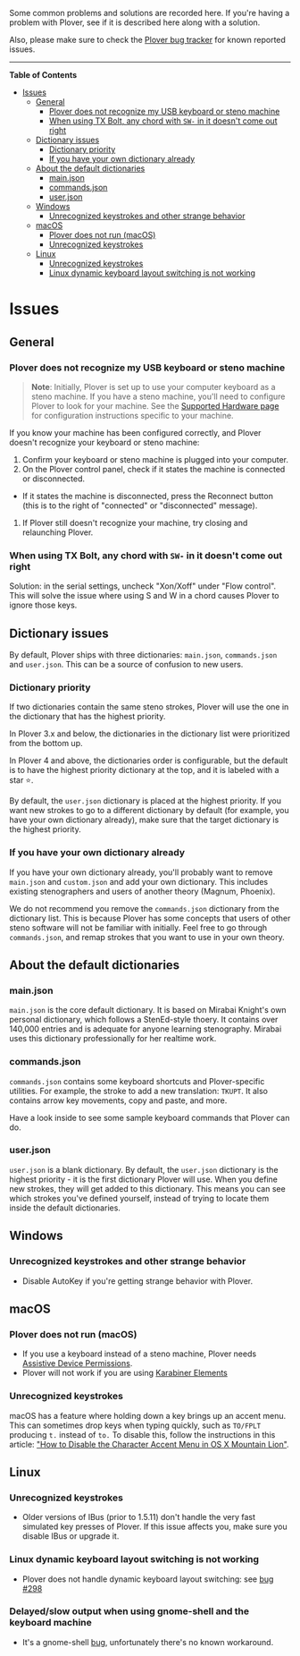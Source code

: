 Some common problems and solutions are recorded here. If you're having a problem with Plover, see if it is described here along with a solution.

Also, please make sure to check the [Plover bug tracker](https://github.com/openstenoproject/plover/issues) for known reported issues.

--------------------

<!-- START doctoc generated TOC please keep comment here to allow auto update -->
<!-- DON'T EDIT THIS SECTION, INSTEAD RE-RUN doctoc TO UPDATE -->
**Table of Contents**

- [Issues](#issues)
  - [General](#general)
    - [Plover does not recognize my USB keyboard or steno machine](#plover-does-not-recognize-my-usb-keyboard-or-steno-machine)
    - [When using TX Bolt, any chord with `SW-` in it doesn't come out right](#when-using-tx-bolt-any-chord-with-sw--in-it-doesnt-come-out-right)
  - [Dictionary issues](#dictionary-issues)
    - [Dictionary priority](#dictionary-priority)
    - [If you have your own dictionary already](#if-you-have-your-own-dictionary-already)
  - [About the default dictionaries](#about-the-default-dictionaries)
    - [main.json](#mainjson)
    - [commands.json](#commandsjson)
    - [user.json](#userjson)
  - [Windows](#windows)
    - [Unrecognized keystrokes and other strange behavior](#unrecognized-keystrokes-and-other-strange-behavior)
  - [macOS](#macos)
    - [Plover does not run (macOS)](#plover-does-not-run-macos)
    - [Unrecognized keystrokes](#unrecognized-keystrokes)
  - [Linux](#linux)
    - [Unrecognized keystrokes](#unrecognized-keystrokes-1)
    - [Linux dynamic keyboard layout switching is not working](#linux-dynamic-keyboard-layout-switching-is-not-working)

<!-- END doctoc generated TOC please keep comment here to allow auto update -->

# Issues

## General

### Plover does not recognize my USB keyboard or steno machine

> **Note**: Initially, Plover is set up to use your computer keyboard as a steno machine. If you have a steno machine, you'll need to configure Plover to look for your machine. See the [Supported Hardware page](https://github.com/openstenoproject/plover/wiki/Supported-Hardware) for configuration instructions specific to your machine.

If you know your machine has been configured correctly, and Plover doesn't recognize your keyboard or steno machine:

1. Confirm your keyboard or steno machine is plugged into your computer.
1. On the Plover control panel, check if it states the machine is connected or disconnected.
  * If it states the machine is disconnected, press the Reconnect button (this is to the right of "connected" or "disconnected" message).
1. If Plover still doesn't recognize your machine, try closing and relaunching Plover.

### When using TX Bolt, any chord with `SW-` in it doesn't come out right

Solution: in the serial settings, uncheck "Xon/Xoff" under "Flow control". This will solve the issue where using S and W in a chord causes Plover to ignore those keys.

## Dictionary issues

By default, Plover ships with three dictionaries: `main.json`, `commands.json` and `user.json`. This can be a source of confusion to new users.

### Dictionary priority

If two dictionaries contain the same steno strokes, Plover will use the one in the dictionary that has the highest priority.

In Plover 3.x and below, the dictionaries in the dictionary list were prioritized from the bottom up.

In Plover 4 and above, the dictionaries order is configurable, but the default is to have the highest priority dictionary at the top, and it is labeled with a star ⭐.

By default, the `user.json` dictionary is placed at the highest priority. If you want new strokes to go to a different dictionary by default (for example, you have your own dictionary already), make sure that the target dictionary is the highest priority.

### If you have your own dictionary already

If you have your own dictionary already, you'll probably want to remove `main.json` and `custom.json` and add your own dictionary. This includes existing stenographers and users of another theory (Magnum, Phoenix).

We do not recommend you remove the `commands.json` dictionary from the dictionary list. This is because Plover has some concepts that users of other steno software will not be familiar with initially. Feel free to go through `commands.json`, and remap strokes that you want to use in your own theory.

## About the default dictionaries

### main.json

`main.json` is the core default dictionary. It is based on Mirabai Knight's own personal dictionary, which follows a StenEd-style thoery. It contains over 140,000 entries and is adequate for anyone learning stenography. Mirabai uses this dictionary professionally for her realtime work.

### commands.json

`commands.json` contains some keyboard shortcuts and Plover-specific utilities. For example, the stroke to add a new translation: `TKUPT`. It also contains arrow key movements, copy and paste, and more.

Have a look inside to see some sample keyboard commands that Plover can do.

### user.json

`user.json` is a blank dictionary. By default, the `user.json` dictionary is the highest priority - it is the first dictionary Plover will use. When you define new strokes, they will get added to this dictionary. This means you can see which strokes you've defined yourself, instead of trying to locate them inside the default dictionaries.

## Windows

### Unrecognized keystrokes and other strange behavior

* Disable AutoKey if you're getting strange behavior with Plover.

## macOS

### Plover does not run (macOS)

* If you use a keyboard instead of a steno machine, Plover needs [Assistive Device Permissions](https://support.apple.com/en-ca/HT202866).
* Plover will not work if you are using [Karabiner Elements](https://github.com/tekezo/Karabiner-Elements)

### Unrecognized keystrokes

macOS has a feature where holding down a key brings up an accent menu. This can sometimes drop keys when typing quickly, such as `TO/FPLT` producing `t.` instead of `to.` To disable this, follow the instructions in this article: ["How to Disable the Character Accent Menu in OS X Mountain Lion"](https://www.tekrevue.com/tip/how-to-disable-the-character-accent-menu-in-os-x-mountain-lion/).

## Linux

### Unrecognized keystrokes

* Older versions of IBus (prior to 1.5.11) don't handle the very fast simulated key presses of Plover. If this issue affects you, make sure you disable IBus or upgrade it.

### Linux dynamic keyboard layout switching is not working

* Plover does not handle dynamic keyboard layout switching: see [bug #298](https://github.com/openstenoproject/plover/issues/298)

### Delayed/slow output when using gnome-shell and the keyboard machine

* It's a gnome-shell [bug](https://github.com/openstenoproject/plover/issues/1030), unfortunately there's no known workaround.